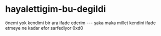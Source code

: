 # hayalettigim-bu-degildi
önemi yok kendimi bir ara ifade ederim --- şaka maka millet kendini ifade etmeye ne kadar efor sarfediyor 0xd0 
